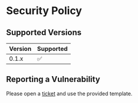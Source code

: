 # Security Policy

## Supported Versions

| Version | Supported          |
| ------- | ------------------ |
| 0.1.x   | :white_check_mark: |

## Reporting a Vulnerability

Please open a [ticket](https://github.com/sartamo/ludus/issues/) and use the provided template.
